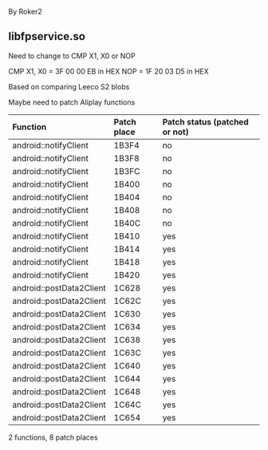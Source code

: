 By Roker2

## libfpservice.so

Need to change to CMP X1, X0 or NOP

CMP X1, X0 = 3F 00 00 EB in HEX
NOP = 1F 20 03 D5 in HEX

Based on comparing Leeco S2 blobs

Maybe need to patch Aliplay functions

| Function                 | Patch place | Patch status (patched or not) |
| :----------------------- | :---------- | :---------------------------- |
| android::notifyClient    | 1B3F4       | no                            |
| android::notifyClient    | 1B3F8       | no                            |
| android::notifyClient    | 1B3FC       | no                            |
| android::notifyClient    | 1B400       | no                            |
| android::notifyClient    | 1B404       | no                            |
| android::notifyClient    | 1B408       | no                            |
| android::notifyClient    | 1B40C       | no                            |
| android::notifyClient    | 1B410       | yes                           |
| android::notifyClient    | 1B414       | yes                           |
| android::notifyClient    | 1B418       | yes                           |
| android::notifyClient    | 1B420       | yes                           |
| android::postData2Client | 1C628       | yes                           |
| android::postData2Client | 1C62C       | yes                           |
| android::postData2Client | 1C630       | yes                           |
| android::postData2Client | 1C634       | yes                           |
| android::postData2Client | 1C638       | yes                           |
| android::postData2Client | 1C63C       | yes                           |
| android::postData2Client | 1C640       | yes                           |
| android::postData2Client | 1C644       | yes                           |
| android::postData2Client | 1C648       | yes                           |
| android::postData2Client | 1C64C       | yes                           |
| android::postData2Client | 1C654       | yes                           |

2 functions, 8 patch places